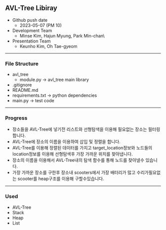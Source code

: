 ## AVL-Tree Libiray
- Github push date
  - 2023-05-07 (PM 10)
- Development Team
  - Minse Kim, Hajun Myung, Park Min-chan\
- Presentation Team
  - Keunho Kim, Oh Tae-gyeom
---

### File Structure

- avl_tree
    - module.py → avl_tree main library
- .gitignore
- README.md
- requirements.txt -> python dependencies
- main.py → test code

---

### Progress

- 장소들을 AVL-Tree에 넣기전 리스트와 선형탐색을 이용해 필요없는 장소는 필터링합니다.
- AVL-Tree에 장소의 이름을 이용하여 삽입 및 정렬을 합니다.
- AVL-Tree를 이용해 정렬된 데이터를 가지고 target_location정보와 노드들의 location정보를 이용해 선형탐색후 가장 가까운 위치를 찾아냅니다.
- 장소의 이름을 이용해서 AVL-Tree내의 탐색 함수를 통해 노드를 찾아낼수 있습니다.
- 가장 가까운 장소를 구한후 장소내 scooters에서 가장 배터리가 많고 수리가필요없는 scooter를 heap구조를 이용해 구할수있습니다.

---

### Used

- AVL-Tree
- Stack
- Heap
- List